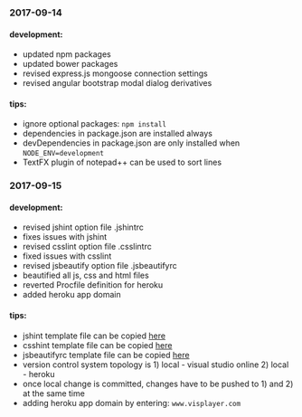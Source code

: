 ### 2017-09-14
#### development:
* updated npm packages
* updated bower packages
* revised express.js mongoose connection settings
* revised angular bootstrap modal dialog derivatives

#### tips:
* ignore optional packages: `npm install`
* dependencies in package.json are installed always
* devDependencies in package.json are only installed when `NODE_ENV=development`
* TextFX plugin of notepad++ can be used to sort lines

### 2017-09-15
#### development:
* revised jshint option file .jshintrc
* fixes issues with jshint
* revised csslint option file .csslintrc
* fixed issues with csslint
* revised jsbeautify option file .jsbeautifyrc
* beautified all js, css and html files
* reverted Procfile definition for heroku
* added heroku app domain

#### tips:
* jshint template file can be copied [here](https://github.com/jshint/jshint/blob/master/examples/.jshintrc)
* csshint template file can be copied [here](https://github.com/sandrokeil/grunt-optimized-build-example/blob/master/.csslintrc)
* jsbeautifyrc template file can be copied [here](https://gist.github.com/wzup/fc3254562236c1ec3f69)
* version control system topology is 1) local - visual studio online 2) local - heroku
* once local change is committed, changes have to be pushed to 1) and 2) at the same time
* adding heroku app domain by entering: `www.visplayer.com`

